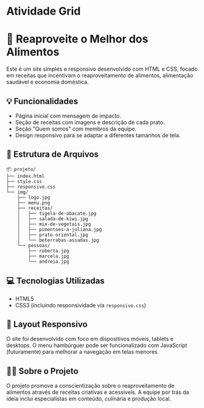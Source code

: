 # Atividade Grid

# 🌱 Reaproveite o Melhor dos Alimentos

Este é um site simples e responsivo desenvolvido com HTML e CSS, focado em receitas que incentivam o reaproveitamento de alimentos, alimentação saudável e economia doméstica.

## 💡 Funcionalidades

- Página inicial com mensagem de impacto.
- Seção de receitas com imagens e descrição de cada prato.
- Seção "Quem somos" com membros da equipe.
- Design responsivo para se adaptar a diferentes tamanhos de tela.

## 📁 Estrutura de Arquivos

```
📦 projeto/
├── index.html
├── style.css
├── responsivo.css
└── img/
    ├── logo.jpg
    ├── menu.png
    ├── receitas/
    │   ├── tigela-de-abacate.jpg
    │   ├── salada-de-kiwi.jpg
    │   ├── mix-de-vegetais.jpg
    │   ├── pimentoes-a-juliana.jpg
    │   ├── prato-oriental.jpg
    │   └── beterrabas-assadas.jpg
    └── pessoas/
        ├── roberta.jpg
        ├── marcela.jpg
        └── andreia.jpg
```

## 💻 Tecnologias Utilizadas

- HTML5
- CSS3 (incluindo responsividade via `responsivo.css`)

## 📱 Layout Responsivo

O site foi desenvolvido com foco em dispositivos móveis, tablets e desktops. O menu hambúrguer pode ser funcionalizado com JavaScript (futuramente) para melhorar a navegação em telas menores.

## 👨‍🍳 Sobre o Projeto

O projeto promove a conscientização sobre o reaproveitamento de alimentos através de receitas criativas e acessíveis. A equipe por trás da ideia inclui especialistas em conteúdo, culinária e produção local.

